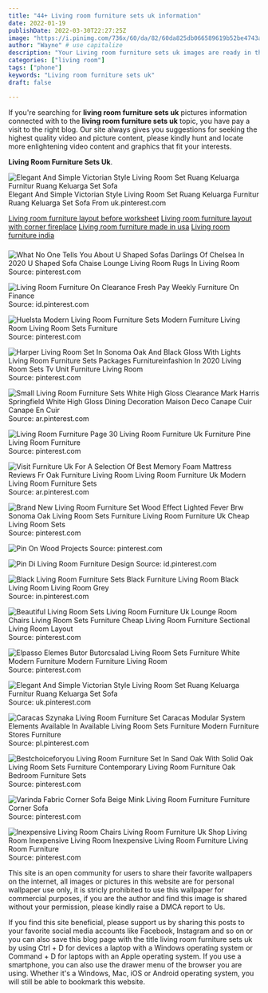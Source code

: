 ```yaml
---
title: "44+ Living room furniture sets uk information"
date: 2022-01-19
publishDate: 2022-03-30T22:27:25Z
image: "https://i.pinimg.com/736x/60/da/82/60da825db066589619b52be4743ab1aa.jpg"
author: "Wayne" # use capitalize
description: "Your Living room furniture sets uk images are ready in this website. Living room furniture sets uk are a topic that is being searched for and liked by netizens today. You can Download the Living room furniture sets uk files here. Download all free photos."
categories: ["living room"]
tags: ["phone"]
keywords: "Living room furniture sets uk"
draft: false

---
```


If you're searching for **living room furniture sets uk** pictures information connected with to the **living room furniture sets uk** topic, you have pay a visit to the right  blog.  Our site always  gives you  suggestions  for seeking  the highest  quality video and picture  content, please kindly hunt and locate more enlightening video content and graphics  that fit your interests.

**Living Room Furniture Sets Uk**. 

![Elegant And Simple Victorian Style Living Room Set Ruang Keluarga Furnitur Ruang Keluarga Set Sofa](https://i.pinimg.com/originals/25/c0/05/25c005c63a4354f8e7d4de7dcb3ff3e6.jpg "Elegant And Simple Victorian Style Living Room Set Ruang Keluarga Furnitur Ruang Keluarga Set Sofa")
Elegant And Simple Victorian Style Living Room Set Ruang Keluarga Furnitur Ruang Keluarga Set Sofa From uk.pinterest.com

[Living room furniture layout before worksheet](/living-room-furniture-layout-before-worksheet/)
[Living room furniture layout with corner fireplace](/living-room-furniture-layout-with-corner-fireplace/)
[Living room furniture made in usa](/living-room-furniture-made-in-usa/)
[Living room furniture india](/living-room-furniture-india/)



### 

 


![What No One Tells You About U Shaped Sofas Darlings Of Chelsea In 2020 U Shaped Sofa Chaise Lounge Living Room Rugs In Living Room](https://i.pinimg.com/736x/27/c8/96/27c896f0748bce88e57c917ba8053349.jpg "What No One Tells You About U Shaped Sofas Darlings Of Chelsea In 2020 U Shaped Sofa Chaise Lounge Living Room Rugs In Living Room")
Source: pinterest.com

 

![Living Room Furniture On Clearance Fresh Pay Weekly Furniture On Finance](https://i.pinimg.com/736x/8c/1c/ba/8c1cba974605e17298a454e144973d38.jpg "Living Room Furniture On Clearance Fresh Pay Weekly Furniture On Finance")
Source: id.pinterest.com

 

![Huelsta Modern Living Room Furniture Sets Modern Furniture Living Room Living Room Sets Furniture](https://i.pinimg.com/originals/ee/16/3b/ee163bf49b646fcf79ba66daf7255ba2.jpg "Huelsta Modern Living Room Furniture Sets Modern Furniture Living Room Living Room Sets Furniture")
Source: pinterest.com

 

![Harper Living Room Set In Sonoma Oak And Black Gloss With Lights Living Room Furniture Sets Packages Furnitureinfashion In 2020 Living Room Sets Tv Unit Furniture Living Room](https://i.pinimg.com/474x/36/55/c2/3655c22fcd403cdb78d9c04146819254--living-room-furniture-sets-living-room-sets.jpg "Harper Living Room Set In Sonoma Oak And Black Gloss With Lights Living Room Furniture Sets Packages Furnitureinfashion In 2020 Living Room Sets Tv Unit Furniture Living Room")
Source: pinterest.com

 

![Small Living Room Furniture Sets White High Gloss Clearance Mark Harris Springfield White High Gloss Dining Decoration Maison Deco Canape Cuir Canape En Cuir](https://i.pinimg.com/736x/3d/50/99/3d5099bd3a79c20ee4a15e4d1ad05636.jpg "Small Living Room Furniture Sets White High Gloss Clearance Mark Harris Springfield White High Gloss Dining Decoration Maison Deco Canape Cuir Canape En Cuir")
Source: ar.pinterest.com

 

![Living Room Furniture Page 30 Living Room Furniture Uk Furniture Pine Living Room Furniture](https://i.pinimg.com/originals/48/81/66/488166ec723ec4d702e14266e13e6459.jpg "Living Room Furniture Page 30 Living Room Furniture Uk Furniture Pine Living Room Furniture")
Source: pinterest.com

 

![Visit Furniture Uk For A Selection Of Best Memory Foam Mattress Reviews Fr Oak Furniture Living Room Living Room Furniture Uk Modern Living Room Furniture Sets](https://i.pinimg.com/736x/3e/1a/9e/3e1a9eaf12dbf2b9c366939c6749150f.jpg "Visit Furniture Uk For A Selection Of Best Memory Foam Mattress Reviews Fr Oak Furniture Living Room Living Room Furniture Uk Modern Living Room Furniture Sets")
Source: ar.pinterest.com

 

![Brand New Living Room Furniture Set Wood Effect Lighted Fever Brw Sonoma Oak Living Room Sets Furniture Living Room Furniture Uk Cheap Living Room Sets](https://i.pinimg.com/originals/33/16/e6/3316e6d797d8d6539d1fbfc59211cf57.jpg "Brand New Living Room Furniture Set Wood Effect Lighted Fever Brw Sonoma Oak Living Room Sets Furniture Living Room Furniture Uk Cheap Living Room Sets")
Source: pinterest.com

 

![Pin On Wood Projects](https://i.pinimg.com/originals/c9/54/17/c9541715e3910b7444f6cbae1e094d19.jpg "Pin On Wood Projects")
Source: pinterest.com

 

![Pin Di Living Room Furniture Design](https://i.pinimg.com/originals/ff/75/ee/ff75eeb6d10a24537baca839bffaaa05.jpg "Pin Di Living Room Furniture Design")
Source: id.pinterest.com

 

![Black Living Room Furniture Sets Black Furniture Living Room Black Living Room Living Room Grey](https://i.pinimg.com/originals/24/a0/4f/24a04f6e39221c18a34456304831636d.jpg "Black Living Room Furniture Sets Black Furniture Living Room Black Living Room Living Room Grey")
Source: in.pinterest.com

 

![Beautiful Living Room Sets Living Room Furniture Uk Lounge Room Chairs Living Room Sets Furniture Cheap Living Room Furniture Sectional Living Room Layout](https://i.pinimg.com/736x/95/a6/47/95a6476567c8114a8ff8c69d4d4f708c.jpg "Beautiful Living Room Sets Living Room Furniture Uk Lounge Room Chairs Living Room Sets Furniture Cheap Living Room Furniture Sectional Living Room Layout")
Source: pinterest.com

 

![Elpasso Elemes Butor Butorcsalad Living Room Sets Furniture White Modern Furniture Modern Furniture Living Room](https://i.pinimg.com/originals/bd/92/d0/bd92d03eed50a5d6d78431d3316dc412.jpg "Elpasso Elemes Butor Butorcsalad Living Room Sets Furniture White Modern Furniture Modern Furniture Living Room")
Source: pinterest.com

 

![Elegant And Simple Victorian Style Living Room Set Ruang Keluarga Furnitur Ruang Keluarga Set Sofa](https://i.pinimg.com/originals/25/c0/05/25c005c63a4354f8e7d4de7dcb3ff3e6.jpg "Elegant And Simple Victorian Style Living Room Set Ruang Keluarga Furnitur Ruang Keluarga Set Sofa")
Source: uk.pinterest.com

 

![Caracas Szynaka Living Room Furniture Set Caracas Modular System Elements Available In Available Living Room Sets Furniture Modern Furniture Stores Furniture](https://i.pinimg.com/originals/9b/64/2e/9b642ee572a04b68622554fe0d4bd552.jpg "Caracas Szynaka Living Room Furniture Set Caracas Modular System Elements Available In Available Living Room Sets Furniture Modern Furniture Stores Furniture")
Source: pl.pinterest.com

 

![Bestchoiceforyou Living Room Furniture Set In Sand Oak With Solid Oak Living Room Sets Furniture Contemporary Living Room Furniture Oak Bedroom Furniture Sets](https://i.pinimg.com/564x/96/44/38/9644388b817d778d3be4e1734b87cf09.jpg "Bestchoiceforyou Living Room Furniture Set In Sand Oak With Solid Oak Living Room Sets Furniture Contemporary Living Room Furniture Oak Bedroom Furniture Sets")
Source: pinterest.com

 

![Varinda Fabric Corner Sofa Beige Mink Living Room Furniture Furniture Corner Sofa](https://i.pinimg.com/originals/cb/84/6b/cb846bc70daaa706da7b8cb35c2d4cf9.png "Varinda Fabric Corner Sofa Beige Mink Living Room Furniture Furniture Corner Sofa")
Source: pinterest.com

 

![Inexpensive Living Room Chairs Living Room Furniture Uk Shop Living Room Inexpensive Living Room Inexpensive Living Room Furniture Living Room Furniture](https://i.pinimg.com/736x/60/da/82/60da825db066589619b52be4743ab1aa.jpg "Inexpensive Living Room Chairs Living Room Furniture Uk Shop Living Room Inexpensive Living Room Inexpensive Living Room Furniture Living Room Furniture")
Source: pinterest.com

 

This site is an open community for users to share their favorite wallpapers on the internet, all images or pictures in this website are for personal wallpaper use only, it is stricly prohibited to use this wallpaper for commercial purposes, if you are the author and find this image is shared without your permission, please kindly raise a DMCA report to Us.

If you find this site beneficial, please support us by sharing this posts to your favorite social media accounts like Facebook, Instagram and so on or you can also save this blog page with the title living room furniture sets uk by using Ctrl + D for devices a laptop with a Windows operating system or Command + D for laptops with an Apple operating system. If you use a smartphone, you can also use the drawer menu of the browser you are using. Whether it's a Windows, Mac, iOS or Android operating system, you will still be able to bookmark this website.
